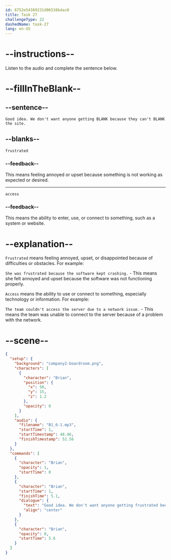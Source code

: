 ```yaml
---
id: 6752e54369231d06538b4ac0
title: Task 27
challengeType: 22
dashedName: task-27
lang: en-US
---
```


<!-- (Audio) Brian: Good idea. We don't want anyone getting frustrated because they can't access the site. -->

# --instructions--

Listen to the audio and complete the sentence below.

# --fillInTheBlank--

## --sentence--

`Good idea. We don't want anyone getting BLANK because they can't BLANK the site.`

## --blanks--

`frustrated`

### --feedback--

This means feeling annoyed or upset because something is not working as expected or desired.

---

`access`

### --feedback--

This means the ability to enter, use, or connect to something, such as a system or website.

# --explanation--

`Frustrated` means feeling annoyed, upset, or disappointed because of difficulties or obstacles. For example:  

`She was frustrated because the software kept crashing.` - This means she felt annoyed and upset because the software was not functioning properly.

`Access` means the ability to use or connect to something, especially technology or information. For example:  

`The team couldn't access the server due to a network issue.` - This means the team was unable to connect to the server because of a problem with the network.

# --scene--

```json
{
  "setup": {
    "background": "company2-boardroom.png",
    "characters": [
      {
        "character": "Brian",
        "position": {
          "x": 50,
          "y": 15,
          "z": 1.2
        },
        "opacity": 0
      }
    ],
    "audio": {
      "filename": "B1_6-1.mp3",
      "startTime": 1,
      "startTimestamp": 48.46,
      "finishTimestamp": 52.56
    }
  },
  "commands": [
    {
      "character": "Brian",
      "opacity": 1,
      "startTime": 0
    },
    {
      "character": "Brian",
      "startTime": 1,
      "finishTime": 5.1,
      "dialogue": {
        "text": "Good idea. We don't want anyone getting frustrated because they can't access the site.",
        "align": "center"
      }
    },
    {
      "character": "Brian",
      "opacity": 0,
      "startTime": 5.6
    }
  ]
}
```

